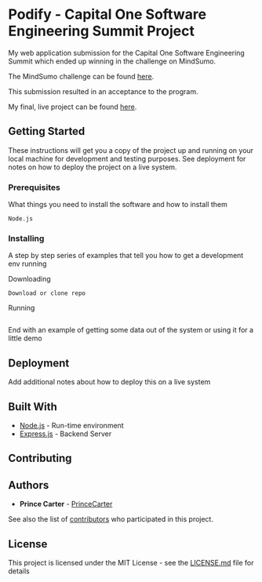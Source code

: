 # Podify - Capital One Software Engineering Summit Project

My web application submission for the Capital One Software Engineering Summit which ended up winning in the challenge on MindSumo. 

The MindSumo challenge can be found [here](https://www.mindsumo.com/contests/podcast-engine). 

This submission resulted in an acceptance to the program.

My final, live project can be found [here](https://podifywebapp.herokuapp.com/).

## Getting Started

These instructions will get you a copy of the project up and running on your local machine for development and testing purposes. See deployment for notes on how to deploy the project on a live system.

### Prerequisites

What things you need to install the software and how to install them

```
Node.js
```

### Installing

A step by step series of examples that tell you how to get a development env running

Downloading

```
Download or clone repo
```
Running

```

```

End with an example of getting some data out of the system or using it for a little demo


## Deployment

Add additional notes about how to deploy this on a live system

## Built With

* [Node.js](http://node.js/) - Run-time environment
* [Express.js](http://express.js/) - Backend Server

## Contributing


## Authors

* **Prince Carter** - [PrinceCarter](https://github.com/PrinceCarter)

See also the list of [contributors](https://github.com/your/project/contributors) who participated in this project.

## License

This project is licensed under the MIT License - see the [LICENSE.md](LICENSE.md) file for details

